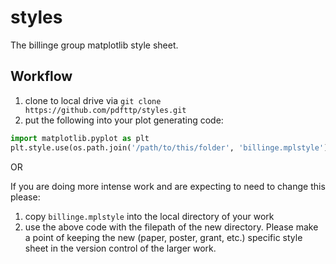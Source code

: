 # styles
The billinge group matplotlib style sheet.

## Workflow
1. clone to local drive via `git clone https://github.com/pdfttp/styles.git`
1. put the following into your plot generating code:
```python
import matplotlib.pyplot as plt
plt.style.use(os.path.join('/path/to/this/folder', 'billinge.mplstyle'))
```

OR

If you are doing more intense work and are expecting to need to change this please:
1. copy `billinge.mplstyle` into the local directory of your work
2. use the above code with the filepath of the new directory. 
Please make a point of keeping the new (paper, poster, grant, etc.) specific style sheet in the version control of the larger work.
